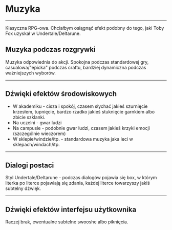 # Muzyka

---
Klasyczna RPG-owa. Chciałbym osiągnąć efekt podobny do tego, jaki Toby Fox uzyskał w Undertale/Deltarune.

## Muzyka podczas rozgrywki
Muzyka odpowiednia do akcji. Spokojna podczas standardowej gry, casualowa/"epicka" podczas craftu, bardziej dynamiczna podczas ważniejszych wyborów.

---

## Dźwięki efektów środowiskowych
 - W akademiku - cisza i spokój, czasem słychać jakieś szurnięcie krzesłem, tupnięcie, bardzo rzadko jakieś stuknięcie garnkiem albo zbicie szklanki.
 - Na uczelni - gwar ludzi
 - Na campusie - podobnie gwar ludzi, czasem jakieś krzyki emocji (szczególnie wieczorem)
 - W sklepie/windzie/itp. - standardowa muzyka jaka leci w sklepach/windach/itp.
---

## Dialogi postaci
Styl Undertale/Deltarune - podczas dialogów pojawia się box, w którym literka po literce pojawiają się zdania, każdej literce towarzyszy jakiś subtelny dźwięk.

---

## Dźwięki efektów interfejsu użytkownika
Raczej brak, ewentualne subtelne swooshe albo piknięcia.